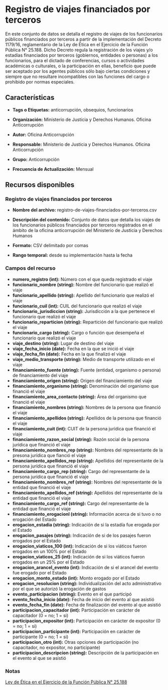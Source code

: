 Registro de viajes financiados por terceros
=============================================

En este conjunto de datos se detalla el registro de viajes de los funcionarios públicos financiados por terceros a partir de la implementación del Decreto 1179/16, reglamentario de la Ley de Ética en el Ejercicio de la Función Pública N° 25.188. 
Dicho Decreto regula la registración de los viajes y/o estadías financiados por terceros (gobiernos, entidades o personas) a los funcionarios, para el dictado de conferencias, cursos o actividades académicas o culturales, o la participación en ellas,  beneficio que puede ser aceptado por los agentes públicos sólo bajo ciertas condiciones y siempre que no resultare incompatibles con las funciones del cargo o prohibido por normas especiales.

Características
---------------

-   **Tags o Etiquetas:** anticorrupción, obsequios, funcionarios

-   **Organización:** Ministerio de Justicia y Derechos Humanos. Oficina Anticorrupción

-   **Autor:** Oficina Anticorrupción

-   **Responsable:** Ministerio de Justicia y Derechos Humanos. Oficina Anticorrupción

-   **Grupo:** Anticorrupción

-   **Frecuencia de Actualización:** Mensual

Recursos disponibles
--------------------

### Registro de viajes financiados por terceros

-   **Nombre del archivo:** registro-de-viajes-financiados-por-terceros.csv

-   **Descripción del contenido:** Conjunto de datos que detalla los viajes de los funcionarios públicos financiados por terceros registrados en el ámbito de la oficina anticorrupción del Ministerio de Justicia y Derechos Humanos

-   **Formato:** CSV delimitado por comas

-   **Rango temporal:** desde su implementación hasta la fecha

### Campos del recurso

-   **numero_registro (int):** Número con el que queda registrado el viaje
-   **funcionario_nombre (string):** Nombre del funcionario que realizó el viaje
-   **funcionario_apellido (string):** Apellido del funcionario que realizó el viaje
-   **funcionario_cuil (int):** CUIL del funcionario que realizó el viaje
-   **funcionario_jurisdiccion (string):** Jurisdicción a la que pertenece el funcionario que realizó el viaje
-   **funcionario_reparticion (string):** Repartición del funcionario que realizó el viaje
-   **funcionario_cargo (string):** Cargo o función que desempeña el funcionario que realizó el viaje
-   **viaje_destino (string):** Lugar de destino del viaje
-   **viaje_fecha_inicio (date):** Fecha en la que se inició el viaje
-   **viaje_fecha_fin (date):** Fecha en la que finalizó el viaje
-   **viaje_medio_transporte (string):** Medio de transporte utilizado en el viaje
-   **financiamiento_fuente (string):** Fuente (entidad, organismo o persona) de financiamiento del viaje
-   **financiamiento_origen (string):** Origen del financiamiento del viaje
-   **financiamiento_organismo (string):** Denominación del organismo que financió el viaje
-   **financiamiento_area_contacto (string):** Área del organismo que financió el viaje
-   **financiamiento_nombres (string):** Nombres de la persona que financió el viaje
-   **financiamiento_apellidos (string):** Apellidos de la persona que financió el viaje
-   **financiamiento_cuit (int):** CUIT de la persona jurídica que financió el viaje
-   **financiamiento_razon_social (string):** Razón social de la persona jurídica que financió el viaje
-   **financiamiento_nombres_rep (string):** Nombres del representante de la presona jurídica que fianció el viaje
-   **financiamiento_apellidos_rep (string):** Apellidos del representante de la persona jurídica que financió el viaje
-   **financiamiento_cargo_rep (string):** Cargo del representante de la persona jurídica que financió el viaje
-   **financiamiento_nombres_ref (string):** Nombres del representante de la entidad que financió el viaje
-   **financiamiento_apellidos_ref (string):** Apellidos del representante de la entidad que financió el viaje
-   **financiamiento_cargo_ref (string):** Cargo del representante de la entidad que financió el viaje
-   **financiamiento_erogacionl (string):** Información acerca de si tuvo o no erogación del Estado
-   **erogacion_estadia (string):** Indicación de si la estadía fue erogada por el Estado
-   **erogacion_pasajes (string):** Indicación de si de los pasajes fueron erogados por el Estado
-   **erogacion_viaticos_100 (int):** Indicación de si los viáticos fueron erogados en un 100% por el Estado
-   **erogacion_viaticos_25 (int):** Indicación de si los viáticos fueron erogados en un 25% por el Estado
-   **erogacion_arancel_evento (int):** Indicación de si el arancel del evento fue erogado por el Estado
-   **erogacion_monto_estado (int):** Monto erogado por el Estado
-   **erogacion_resolucion (string):** Individualización del acto administrativo por el que se autorizó la erogación de gastos
-   **evento_participacion (string):** Evento en el que participó
-   **evento_fecha_inicio (date):** Fecha de inicio del evento al que asistió
-   **evento_fecha_fin (date):** Fecha de finalización del evento al que asistió
-   **participacion_capacitador (int):** Participación en carácter de capacitador (0 = no; 1 = si)
-   **participacion_expositor (int):** Participación en carácter de expositor (0 = no; 1 = si)
-   **participacion_participante (int):** Participación en carácter de participante (0 = no; 1 = si)
-   **participacion_otro (int):** Otras opciones de participación (no capacitador, no expositor, no participante)
-   **participacion_descripcion (string):** Descripción de la participación en el evento al que se asistió 


### Notas

[Ley de Ética en el Ejercicio de la Función Pública N° 25.188](http://www.saij.gob.ar/1179-nacional-reglamentacion-articulo-18-regimen-obsequios-funcionarios-publicos-ley-etica-ejercicio-funcion-publica-25188-dn20160001179-2016-11-18/123456789-0abc-971-1000-6102soterced?q=%28numero-norma%3A1179%20%29%20AND%20titulo%3A%20R%E9gimen%20AND%20titulo%3A%20Obsequios%20AND%20titulo%3A%20Funcionarios%20AND%20titulo%3A%20P%FAblicos&o=0&f=Total%7CTipo%20de%20Documento/Legislaci%F3n/Decreto%7CFecha%7COrganismo%7CPublicaci%F3n%7CTema%7CEstado%20de%20Vigencia%7CAutor%7CJurisdicci%F3n/Nacional&t=2#CT001)
